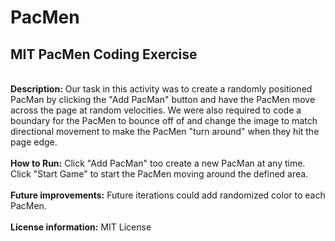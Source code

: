 # PacMen
## MIT PacMen Coding Exercise
<br>
<b>Description:</b> Our task in this activity was to create a randomly positioned PacMan by clicking the "Add PacMan" button and have the PacMen move across the page at random velocities. We were also required to code a boundary for the PacMen to bounce off of and change the image to match directional movement to make the PacMen "turn around" when they hit the page edge.<br>
<br>
<b>How to Run:</b> Click "Add PacMan" too create a new PacMan at any time. Click "Start Game" to start the PacMen moving around the defined area.<br>
<br>
<b>Future improvements:</b> Future iterations could add randomized color to each PacMen.<br>
<br>
<b>License information:</b> MIT License
